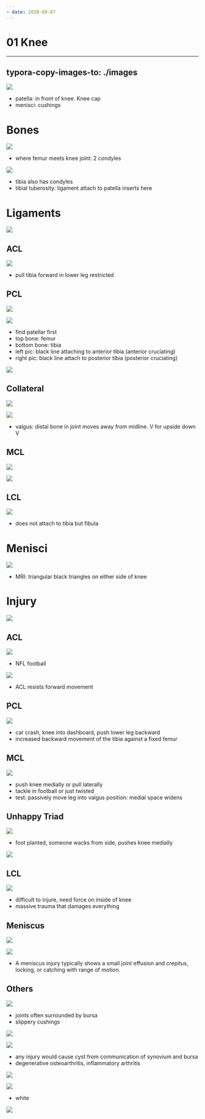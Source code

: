 ```yaml
---
- date: 2020-09-07
---
```


# 01 Knee
---

## typora-copy-images-to: ./images

<!-- ignore -->

![](https://photos.thisispiggy.com/file/wikiFiles/A89855FB-B9D3-48CF-8B6D-C87E10805A04.jpg)

- patella: in front of knee. Knee cap
- menisci: cushings

# Bones

<!-- knee bones, condyles, epicondyles -->

![](https://photos.thisispiggy.com/file/wikiFiles/BAE4A03A-870A-468D-936A-389D0E9C966A.jpg)

- where femur meets knee joint: 2 condyles

![](https://photos.thisispiggy.com/file/wikiFiles/BA009869-4C21-4A16-8F47-D888B707B34F.jpg)

- tibia also has condyles
- tibial tuberosity: ligament attach to patella inserts here

# Ligaments

<!-- ACL/PCL ligaments, function, attachments -->

![](https://photos.thisispiggy.com/file/wikiFiles/91A38C22-653C-4829-82D4-F5F2B2ABC255.jpg)

## ACL

![](https://photos.thisispiggy.com/file/wikiFiles/9116C237-8A70-4C71-99FB-F70F6A405298.jpg)

- pull tibia forward in lower leg restricted

## PCL

![](https://photos.thisispiggy.com/file/wikiFiles/E1DC6E64-F2D6-4099-80D4-7025C9D09F21.jpg)

![](https://photos.thisispiggy.com/file/wikiFiles/0F7B7D9F-5C45-485E-BCB9-48D7494AB7FD.jpg)

- find patellar first
- top bone: femur
- bottom bone: tibia
- left pic: black line attaching to anterior tibia (anterior cruciating)
- right pic: black line attach to posterior tibia (posterior cruciating)

![](https://photos.thisispiggy.com/file/wikiFiles/5E42EEBD-0273-4779-B267-EAE5BA892EDA.jpg)

## Collateral

<!-- collateral ligaments, attachments, function -->

![](https://photos.thisispiggy.com/file/wikiFiles/21A4C87C-A07E-49C3-BDCF-E49303321410.jpg)

![](https://photos.thisispiggy.com/file/wikiFiles/A68C0020-68C6-4877-B666-90E4406AFDF1.jpg)

- valgus: distal bone in joint moves away from midline. V for upside down V

## MCL

![](https://photos.thisispiggy.com/file/wikiFiles/E3915304-312A-40F4-976A-08269685AECB.jpg)

![](https://photos.thisispiggy.com/file/wikiFiles/65FCD593-9DBC-48BB-AD49-FEEF2715629C.jpg)

## LCL

![](https://photos.thisispiggy.com/file/wikiFiles/285EF823-5B23-4E76-83AB-F1444A18A72E.jpg)

- does not attach to tibia but fibula

# Menisci

<!-- menisci location, formed by -->

![](https://photos.thisispiggy.com/file/wikiFiles/1A01B296-9F32-46FE-A5EC-0F8ED776620E.jpg)

- MRI: triangular black triangles on either side of knee

# Injury

<!-- knee injury general symptoms -->

![](https://photos.thisispiggy.com/file/wikiFiles/C6436FF0-6544-4F5C-B89D-F96435464F39.jpg)

## ACL

<!-- ACL injury cause, symptoms, test -->

![](https://photos.thisispiggy.com/file/wikiFiles/2632F028-75C4-4636-9B30-E333C522FAE5.jpg)

- NFL football

![](https://photos.thisispiggy.com/file/wikiFiles/13B189D0-828A-498E-8062-CE2FC173A1E5.jpg)

- ACL resists forward movement

## PCL

<!-- PCL injury cause, test -->

![](https://photos.thisispiggy.com/file/wikiFiles/07A13B9A-FDF4-4134-ADED-EE3A8E844A1B.jpg)

- car crash, knee into dashboard, push lower leg backward
- increased backward movement of the tibia against a fixed femur

## MCL

<!-- MCL injury cause, symptoms, test -->

![](https://photos.thisispiggy.com/file/wikiFiles/BAD2E11C-58C0-4FDB-9709-108C229155B5.jpg)

- push knee medially or pull laterally
- tackle in football or just twisted
- test: passively move leg into valgus position: medial space widens

## Unhappy Triad

<!-- unhappy triad is, cause, result -->

![](https://photos.thisispiggy.com/file/wikiFiles/5300ED4D-C27A-4823-BCA0-B8654A8ADEF3.jpg)

- foot planted, someone wacks from side, pushes knee medially

![](https://photos.thisispiggy.com/file/wikiFiles/EA15DAD6-1CE1-4005-9F93-11D9E3E3D23E.jpg)

## LCL

<!-- LCL injury cause, symptoms -->

![](https://photos.thisispiggy.com/file/wikiFiles/A2E354B9-E97C-4E08-8E0C-B2A5DB0C9340.jpg)

- difficult to injure, need force on inside of knee
- massive trauma that damages everything

## Meniscus

<!-- meniscal tear cause, symptoms, test -->

![](https://photos.thisispiggy.com/file/wikiFiles/C971412D-0F52-48DA-84F6-09401D241C88.jpg)

![](https://photos.thisispiggy.com/file/wikiFiles/2AC9848B-BE50-49A0-8EB0-2E487C18230E.jpg)

- A meniscus injury typically shows a small joint effusion and crepitus, locking, or catching with range of motion.

## Others

<!-- bursitis is. Prepatellar cause, symptoms -->

![](https://photos.thisispiggy.com/file/wikiFiles/8465E0DF-98A2-4760-B8F1-CBCA180F8242.jpg)

- joints often surrounded by bursa
- slippery cushings

![](https://photos.thisispiggy.com/file/wikiFiles/618D6B26-5BB6-458D-BABA-008420D4C812.jpg)

<!-- baker's cyst cause, symptoms -->

![](https://photos.thisispiggy.com/file/wikiFiles/A4ED32D5-ADD7-42E1-9729-2A8F829130E3.jpg)

- any injury would cause cyst from communication of synovium and bursa
- degenerative osteoarthritis, inflammatory arthritis

![](https://photos.thisispiggy.com/file/wikiFiles/FFC2F27B-DE84-4E06-8766-E12588CD2E3D.jpg)

![](https://photos.thisispiggy.com/file/wikiFiles/0CAC461F-6AC2-4CF4-BF58-3718E6DAFD02.jpg)

- white

<!-- patellar fracture cause, symptoms -->

![](https://photos.thisispiggy.com/file/wikiFiles/B66DACE9-098D-4488-8E04-1ECE448AC57C.jpg)
